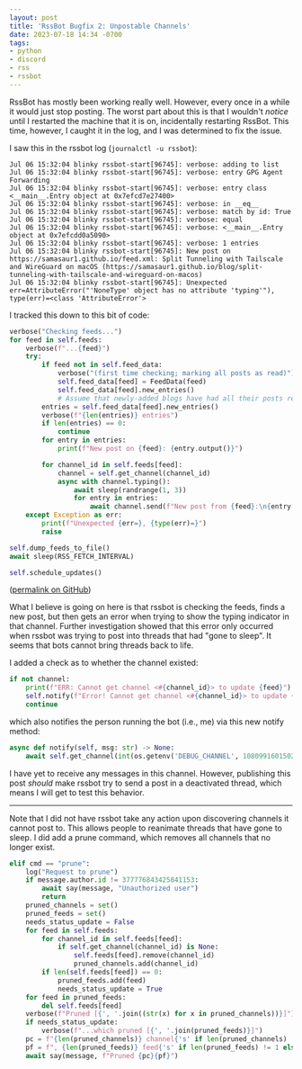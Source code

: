 ```yaml
---
layout: post
title: 'RssBot Bugfix 2: Unpostable Channels'
date: 2023-07-18 14:34 -0700
tags:
- python
- discord
- rss
- rssbot
---
```

RssBot has mostly been working really well. However, every once in a while it would just stop posting. The worst part about this is that I wouldn't _notice_ until I restarted the machine that it is on, incidentally restarting RssBot. This time, however, I caught it in the log, and I was determined to fix the issue.

I saw this in the rssbot log (`journalctl -u rssbot`):
```
Jul 06 15:32:04 blinky rssbot-start[96745]: verbose: adding to list
Jul 06 15:32:04 blinky rssbot-start[96745]: verbose: entry GPG Agent Forwarding
Jul 06 15:32:04 blinky rssbot-start[96745]: verbose: entry class <__main__.Entry object at 0x7efcd7e27400>
Jul 06 15:32:04 blinky rssbot-start[96745]: verbose: in __eq__
Jul 06 15:32:04 blinky rssbot-start[96745]: verbose: match by id: True
Jul 06 15:32:04 blinky rssbot-start[96745]: verbose: equal
Jul 06 15:32:04 blinky rssbot-start[96745]: verbose: <__main__.Entry object at 0x7efcdd0a5090>
Jul 06 15:32:04 blinky rssbot-start[96745]: verbose: 1 entries
Jul 06 15:32:04 blinky rssbot-start[96745]: New post on https://samasaur1.github.io/feed.xml: Split Tunneling with Tailscale and WireGuard on macOS (https://samasaur1.github.io/blog/split-tunneling-with-tailscale-and-wireguard-on-macos)
Jul 06 15:32:04 blinky rssbot-start[96745]: Unexpected err=AttributeError("'NoneType' object has no attribute 'typing'"), type(err)=<class 'AttributeError'>
```

I tracked this down to this bit of code:

```py
verbose("Checking feeds...")
for feed in self.feeds:
    verbose(f"...{feed}")
    try:
        if feed not in self.feed_data:
            verbose("(first time checking; marking all posts as read)")
            self.feed_data[feed] = FeedData(feed)
            self.feed_data[feed].new_entries()
            # Assume that newly-added blogs have had all their posts read already
        entries = self.feed_data[feed].new_entries()
        verbose(f"{len(entries)} entries")
        if len(entries) == 0:
            continue
        for entry in entries:
            print(f"New post on {feed}: {entry.output()}")

        for channel_id in self.feeds[feed]:
            channel = self.get_channel(channel_id)
            async with channel.typing():
                await sleep(randrange(1, 3))
                for entry in entries:
                    await channel.send(f"New post from {feed}:\n{entry.output()}")
    except Exception as err:
        print(f"Unexpected {err=}, {type(err)=}")
        raise

self.dump_feeds_to_file()
await sleep(RSS_FETCH_INTERVAL)

self.schedule_updates()
```

([permalink on GitHub](https://github.com/Samasaur1/rssbot/blob/46288ba3eafd198342dd6c5a6fe036250da4a0c4/rssbot.py#L301C4-L331))

What I believe is going on here is that rssbot is checking the feeds, finds a new post, but then gets an error when trying to show the typing indicator in that channel. Further investigation showed that this error only occurred when rssbot was trying to post into threads that had "gone to sleep". It seems that bots cannot bring threads back to life.

I added a check as to whether the channel existed:

```py
if not channel:
    print(f"ERR: Cannot get channel <#{channel_id}> to update {feed}")
    self.notify(f"Error! Cannot get channel <#{channel_id}> to update {feed}")
    continue
```

which also notifies the person running the bot (i.e., me) via this new notify method:

```py
async def notify(self, msg: str) -> None:
    await self.get_channel(int(os.getenv('DEBUG_CHANNEL', 1080991601502986331))).send(msg)
```

I have yet to receive any messages in this channel. However, publishing this post _should_ make rssbot try to send a post in a deactivated thread, which means I will get to test this behavior.

***

Note that I did not have rssbot take any action upon discovering channels it cannot post to. This allows people to reanimate threads that have gone to sleep. I did add a prune command, which removes all channels that no longer exist.

```py
elif cmd == "prune":
    log("Request to prune")
    if message.author.id != 377776843425841153:
        await say(message, "Unauthorized user")
        return
    pruned_channels = set()
    pruned_feeds = set()
    needs_status_update = False
    for feed in self.feeds:
        for channel_id in self.feeds[feed]:
            if self.get_channel(channel_id) is None:
                self.feeds[feed].remove(channel_id)
                pruned_channels.add(channel_id)
        if len(self.feeds[feed]) == 0:
            pruned_feeds.add(feed)
            needs_status_update = True
    for feed in pruned_feeds:
        del self.feeds[feed]
    verbose(f"Pruned [{', '.join((str(x) for x in pruned_channels))}]")
    if needs_status_update:
        verbose(f"...which pruned [{', '.join(pruned_feeds)}]")
    pc = f"{len(pruned_channels)} channel{'s' if len(pruned_channels) != 1 else ''}"
    pf = f", {len(pruned_feeds)} feed{'s' if len(pruned_feeds) != 1 else ''}" if needs_status_update else ""
    await say(message, f"Pruned {pc}{pf}")
```
